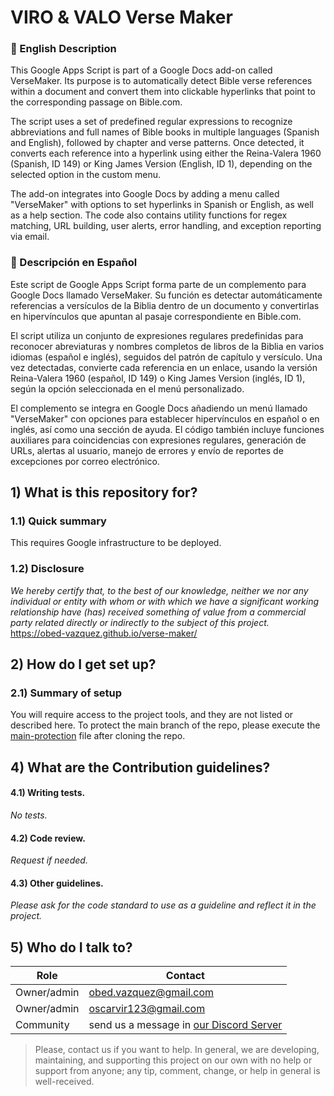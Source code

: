 # VIRO & VALO Verse Maker
### 📜 English Description
This Google Apps Script is part of a Google Docs add-on called VerseMaker. Its purpose is to automatically detect Bible verse references within a document and convert them into clickable hyperlinks that point to the corresponding passage on Bible.com.

The script uses a set of predefined regular expressions to recognize abbreviations and full names of Bible books in multiple languages (Spanish and English), followed by chapter and verse patterns. Once detected, it converts each reference into a hyperlink using either the Reina-Valera 1960 (Spanish, ID 149) or King James Version (English, ID 1), depending on the selected option in the custom menu.

The add-on integrates into Google Docs by adding a menu called "VerseMaker" with options to set hyperlinks in Spanish or English, as well as a help section. The code also contains utility functions for regex matching, URL building, user alerts, error handling, and exception reporting via email.

### 📜 Descripción en Español
Este script de Google Apps Script forma parte de un complemento para Google Docs llamado VerseMaker. Su función es detectar automáticamente referencias a versículos de la Biblia dentro de un documento y convertirlas en hipervínculos que apuntan al pasaje correspondiente en Bible.com.

El script utiliza un conjunto de expresiones regulares predefinidas para reconocer abreviaturas y nombres completos de libros de la Biblia en varios idiomas (español e inglés), seguidos del patrón de capítulo y versículo. Una vez detectadas, convierte cada referencia en un enlace, usando la versión Reina-Valera 1960 (español, ID 149) o King James Version (inglés, ID 1), según la opción seleccionada en el menú personalizado.

El complemento se integra en Google Docs añadiendo un menú llamado "VerseMaker" con opciones para establecer hipervínculos en español o en inglés, así como una sección de ayuda. El código también incluye funciones auxiliares para coincidencias con expresiones regulares, generación de URLs, alertas al usuario, manejo de errores y envío de reportes de excepciones por correo electrónico.

## 1) What is this repository for?

### 1.1) Quick summary

This requires Google infrastructure to be deployed.

### 1.2) Disclosure
_We hereby certify that, to the best of our knowledge,
neither we nor any individual or entity with whom or with which we have a significant working
relationship have (has) received something of value from a commercial party related directly or
indirectly to the subject of this project._
https://obed-vazquez.github.io/verse-maker/

## 2) How do I get set up? ###

### 2.1) Summary of setup
You will require access to the project tools, and they are not listed or described here.
To protect the main branch of the repo, please execute the [main-protection](main-protection-win.bat) file after cloning the repo.

## 4) What are the Contribution guidelines?

#### 4.1) Writing tests.

_No tests._

#### 4.2) Code review.

_Request if needed._

#### 4.3) Other guidelines.

_Please ask for the code standard to use as a guideline and reflect it in the project._

## 5) Who do I talk to?

<table>
<thead><tr><th><b>Role</b></th> <th><b>Contact</b></th></tr></thead>
<tr><td>Owner/admin</td><td><a href='mailto:obed.vazquez@gmail.com'>obed.vazquez@gmail.com</a></td></tr>
<tr><td>Owner/admin</td><td><a href='mailto:oscarvir123@gmail.com'>oscarvir123@gmail.com</a></td></tr>
<tr><td>Community</td><td> send us a message in <a href='https://discord.gg/qyvzfUgYxm'>our Discord Server</a></td></tr>
</table>

>Please, contact us if you want to help. In general, we are developing, maintaining, and supporting this project
on our own with no help or support from anyone; any tip, comment, change, or help in general is well-received.

